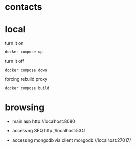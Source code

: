 # contacts


# local

turn it on
```
docker compose up
```


turn it off
```
docker compose down
```

forcing rebuild proxy
```
docker compose build
```

# browsing

* main app
http://localhost:8080

* accessing SEQ
http://localhost:5341

* accessing mongodb via client
mongodb://localhost:27017/
